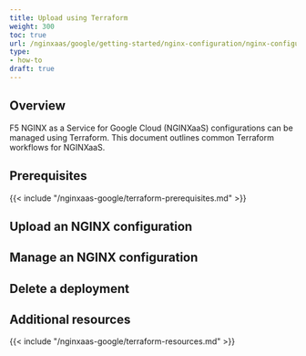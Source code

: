 ```yaml
---
title: Upload using Terraform
weight: 300
toc: true
url: /nginxaas/google/getting-started/nginx-configuration/nginx-configurations-terraform/
type:
- how-to
draft: true
---
```



## Overview

F5 NGINX as a Service for Google Cloud (NGINXaaS) configurations can be managed using Terraform. This document outlines common Terraform workflows for NGINXaaS.

## Prerequisites

{{< include "/nginxaas-google/terraform-prerequisites.md" >}}

## Upload an NGINX configuration


## Manage an NGINX configuration


## Delete a deployment


## Additional resources

{{< include "/nginxaas-google/terraform-resources.md" >}}
